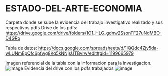 # ESTADO-DEL-ARTE-ECONOMIA
Carpeta donde se sube la evidencia del trabajo investigativo realizado y sus respectivos pdfs
Drive de los pdfs:
https://drive.google.com/drive/folders/1O1_HLG_gdnw2SsonTF27uNdMBO-D4GRo

Tabla de datos:
https://docs.google.com/spreadsheets/d/1iQQdc4Zjy5da-wLUNmEpQfc6pfwg8Kq5kNNjsUTBviw/edit#gid=1199665979

Imagen referencial de la tabla con la informacion para la investigacion.
![image](https://github.com/HolgerCG/ESTADO-DEL-ARTE-ECONOMIA/assets/108628020/6cdeec3f-f5cb-4aa7-9b99-e762bff06291)
Evidencia del drive con los pdfs trabajados
![image](https://github.com/HolgerCG/ESTADO-DEL-ARTE-ECONOMIA/assets/108628020/a5537086-cde5-44e7-9f15-849a6f7abd69)
